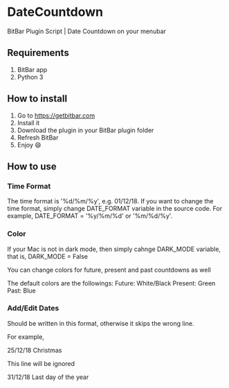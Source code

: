 # DateCountdown
BitBar Plugin Script | Date Countdown on your menubar

## Requirements
1. BitBar app
2. Python 3

## How to install
1. Go to https://getbitbar.com
2. Install it
3. Download the plugin in your BitBar plugin folder
4. Refresh BitBar
5. Enjoy :smile:

## How to use

### Time Format
The time format is '%d/%m/%y', e.g. 01/12/18.
If you want to change the time format, simply change DATE_FORMAT variable in the source code.
For example, DATE_FORMAT = '%y/%m/%d' or '%m/%d/%y'.

### Color
If your Mac is not in dark mode, then simply cahnge DARK_MODE variable, that is, DARK_MODE = False

You can change colors for future, present and past countdowns as well

The default colors are the followings: 
Future: White/Black
Present: Green
Past: Blue


### Add/Edit Dates
Should be written in this format, otherwise it skips the wrong line.

For example,

25/12/18 Christmas

This line will be ignored

31/12/18 Last day of the year


